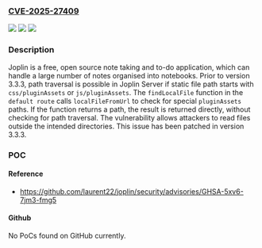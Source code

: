 ### [CVE-2025-27409](https://cve.mitre.org/cgi-bin/cvename.cgi?name=CVE-2025-27409)
![](https://img.shields.io/static/v1?label=Product&message=joplin&color=blue)
![](https://img.shields.io/static/v1?label=Version&message=%3D%20%3C%203.3.3%20&color=brighgreen)
![](https://img.shields.io/static/v1?label=Vulnerability&message=CWE-22%3A%20Improper%20Limitation%20of%20a%20Pathname%20to%20a%20Restricted%20Directory%20('Path%20Traversal')&color=brighgreen)

### Description

Joplin is a free, open source note taking and to-do application, which can handle a large number of notes organised into notebooks. Prior to version 3.3.3, path traversal is possible in Joplin Server if static file path starts with `css/pluginAssets` or `js/pluginAssets`. The `findLocalFile` function in the `default route` calls `localFileFromUrl` to check for special `pluginAssets` paths. If the function returns a path, the result is returned directly, without checking for path traversal. The vulnerability allows attackers to read files outside the intended directories. This issue has been patched in version 3.3.3.

### POC

#### Reference
- https://github.com/laurent22/joplin/security/advisories/GHSA-5xv6-7jm3-fmg5

#### Github
No PoCs found on GitHub currently.

